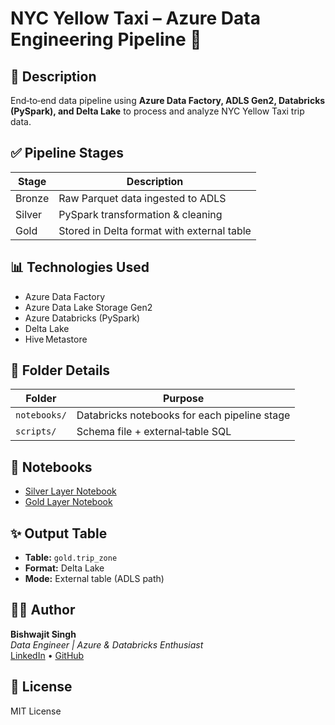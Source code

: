 # NYC Yellow Taxi – Azure Data Engineering Pipeline 🚖

## 📌 Description
End‑to‑end data pipeline using **Azure Data Factory, ADLS Gen2, Databricks (PySpark), and Delta Lake** to process and analyze NYC Yellow Taxi trip data.

## ✅ Pipeline Stages
| Stage  | Description                             |
|--------|-----------------------------------------|
| Bronze | Raw Parquet data ingested to ADLS       |
| Silver | PySpark transformation & cleaning       |
| Gold   | Stored in Delta format with external table |

## 📊 Technologies Used
- Azure Data Factory
- Azure Data Lake Storage Gen2
- Azure Databricks (PySpark)
- Delta Lake
- Hive Metastore

## 📂 Folder Details
| Folder       | Purpose                                      |
|--------------|----------------------------------------------|
| `notebooks/` | Databricks notebooks for each pipeline stage |
| `scripts/`   | Schema file + external‑table SQL             |

## 🧪 Notebooks

- [Silver Layer Notebook](notebooks/silver.ipynb)
- [Gold Layer Notebook](notebooks/gold.ipynb)


## ✨ Output Table
- **Table:** `gold.trip_zone`
- **Format:** Delta Lake  
- **Mode:** External table (ADLS path)

## 🧑‍💻 Author
**Bishwajit Singh**  
_Data Engineer | Azure & Databricks Enthusiast_  
[LinkedIn](www.linkedin.com/in/bishwajitsingh) • [GitHub](https://github.com/bishwajitSingh123)

## 📄 License
MIT License

